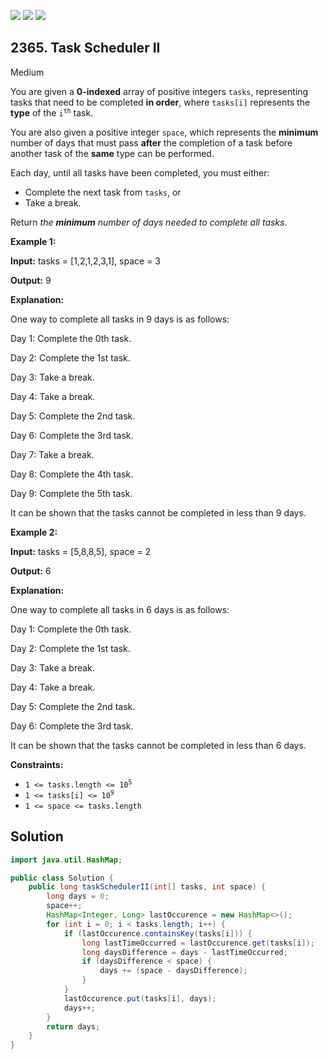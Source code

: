 [![](https://img.shields.io/github/stars/javadev/LeetCode-in-Java?label=Stars&style=flat-square)](https://github.com/javadev/LeetCode-in-Java)
[![](https://img.shields.io/github/forks/javadev/LeetCode-in-Java?label=Fork%20me%20on%20GitHub%20&style=flat-square)](https://github.com/javadev/LeetCode-in-Java/fork)
[![](https://img.shields.io/badge/-LeetCode%20in%20Kotlin-blue?style=flat-square)](https://github.com/javadev/LeetCode-in-Kotlin)

## 2365\. Task Scheduler II

Medium

You are given a **0-indexed** array of positive integers `tasks`, representing tasks that need to be completed **in order**, where `tasks[i]` represents the **type** of the <code>i<sup>th</sup></code> task.

You are also given a positive integer `space`, which represents the **minimum** number of days that must pass **after** the completion of a task before another task of the **same** type can be performed.

Each day, until all tasks have been completed, you must either:

*   Complete the next task from `tasks`, or
*   Take a break.

Return _the **minimum** number of days needed to complete all tasks_.

**Example 1:**

**Input:** tasks = [1,2,1,2,3,1], space = 3

**Output:** 9

**Explanation:** 

One way to complete all tasks in 9 days is as follows: 

Day 1: Complete the 0th task. 

Day 2: Complete the 1st task.

Day 3: Take a break.

Day 4: Take a break. 

Day 5: Complete the 2nd task. 

Day 6: Complete the 3rd task.

Day 7: Take a break. 

Day 8: Complete the 4th task. 

Day 9: Complete the 5th task. 

It can be shown that the tasks cannot be completed in less than 9 days.

**Example 2:**

**Input:** tasks = [5,8,8,5], space = 2

**Output:** 6

**Explanation:** 

One way to complete all tasks in 6 days is as follows:

Day 1: Complete the 0th task.

Day 2: Complete the 1st task. 

Day 3: Take a break.

Day 4: Take a break.

Day 5: Complete the 2nd task.

Day 6: Complete the 3rd task. 

It can be shown that the tasks cannot be completed in less than 6 days.

**Constraints:**

*   <code>1 <= tasks.length <= 10<sup>5</sup></code>
*   <code>1 <= tasks[i] <= 10<sup>9</sup></code>
*   `1 <= space <= tasks.length`

## Solution

```java
import java.util.HashMap;

public class Solution {
    public long taskSchedulerII(int[] tasks, int space) {
        long days = 0;
        space++;
        HashMap<Integer, Long> lastOccurence = new HashMap<>();
        for (int i = 0; i < tasks.length; i++) {
            if (lastOccurence.containsKey(tasks[i])) {
                long lastTimeOccurred = lastOccurence.get(tasks[i]);
                long daysDifference = days - lastTimeOccurred;
                if (daysDifference < space) {
                    days += (space - daysDifference);
                }
            }
            lastOccurence.put(tasks[i], days);
            days++;
        }
        return days;
    }
}
```